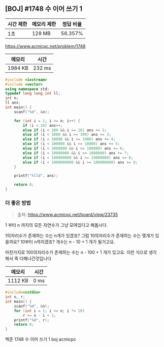 ## [BOJ] #1748 수 이어 쓰기 1

| 시간 제한 | 메모리 제한 | 정답 비율 |
| --------- | ----------- | --------- |
| 1초       | 128 MB      | 56.357%   |

https://www.acmicpc.net/problem/1748





| 메모리  | 시간   |
| ------- | ------ |
| 1984 KB | 232 ms |

```c++
#include <iostream>
#include <vector>
using namespace std;
typedef long long int ll;
int n;
ll ans;
int main() {
	scanf("%d", &n);

	for (int i = 1; i <= n; i++) {
		if (i < 10) ans++;
		else if (i < 100 && i >= 10) ans += 2;
		else if (i < 1000 && i >= 100) ans += 3;
		else if (i < 10000 && i >= 1000) ans += 4;
		else if (i < 100000 && i >= 10000) ans += 5;
		else if (i < 1000000 && i >= 100000) ans += 6;
		else if (i < 10000000 && i >= 1000000) ans += 7;
		else if (i < 100000000 && i >= 10000000) ans += 8;
		else if (i < 1000000000 && i >= 100000000) ans += 9;
	}

	printf("%lld", ans);

	return 0;
}
```





### 더 좋은 방법

> 출처: https://www.acmicpc.net/board/view/23735

1 부터 n 까지의 모든 자연수가 그냥 모여있다고 해봅시다.

1의자리수가 존재하는 수는 n개가 있겠죠? 그럼 10의자리수가 존재하는 수는 몇개가 있을까요? 10부터 n까지겠죠? 개수는 n - 10 + 1 개가 될거고요. 

마찬가지로 100의자리수가 존재하는 수는 n - 100 + 1 개가 있고요. 이런 식으로 생각해서 죽 더해나간것입니다

| 메모리  | 시간 |
| ------- | ---- |
| 1112 KB | 0 ms |

```c++
#include<cstdio>
int n, r;
int main() {
	scanf("%d", &n);
	for (int i = 1; i <= n; i *= 10)
		r += n - i + 1;
	printf("%d", r);
	return 0;
}
```





백준 1748 수 이어 쓰기 1 boj acmicpc

